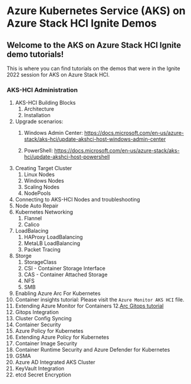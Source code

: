 # Azure Kubernetes Service (AKS) on Azure Stack HCI Ignite Demos

## Welcome to the AKS on Azure Stack HCI Ignite demo tutorials!

This is where you can find tutorials on the demos that were in the Ignite 2022 session for AKS on Azure Stack HCI.

### AKS-HCI Administration
1. AKS-HCI Building Blocks
   1. Architecture
   2. Installation
3. Upgrade scenarios: </p>
   1. Windows Admin Center: https://docs.microsoft.com/en-us/azure-stack/aks-hci/update-akshci-host-windows-admin-center </p>
   2. PowerShell: https://docs.microsoft.com/en-us/azure-stack/aks-hci/update-akshci-host-powershell </p>
4. Creating Target Cluster
   1. Linux Nodes 
   2. Windows Nodes
   3. Scaling Nodes
   4. NodePools
5. Connecting to AKS-HCI Nodes and troubleshooting
6. Node Auto Repair
7. Kubernetes Networking
   1. Flannel
   2. Calico
8. LoadBalacing
   1. HAProxy LoadBalancing
   2. MetaLB LoadBalancing
   3. Packet Tracing
9. Storge
   1. StorageClass
   2. CSI - Container Storage Interface
   3. CAS - Container Attached Storage
   4. NFS
   5. SMB
10. Enabling Azure Arc For Kubernetes
11. Container insights tutorial: Please visit the `Azure Monitor AKS HCI` file.
   1. Extending Azure Monitor for Containers
12.[Arc Gitops tutorial](https://azurearcjumpstart.io/azure_arc_jumpstart/azure_arc_k8s/day2/aks_stack_hci/aks_hci_gitops_basic/)
   1. Gitops Integration
   2. Cluster Config Syncing 
13. Container Security
   1. Azure Policy for Kubernetes
   2. Extending Azure Policy for Kubernetes
   3. Container Image Security
   4. Container Runtime Security and Azure Defender for Kubernetes
   5. GSMA
   6. Azure AD Integrated AKS Cluster
   7. KeyVault Integration
   8. etcd Secret Encryption

   
  

